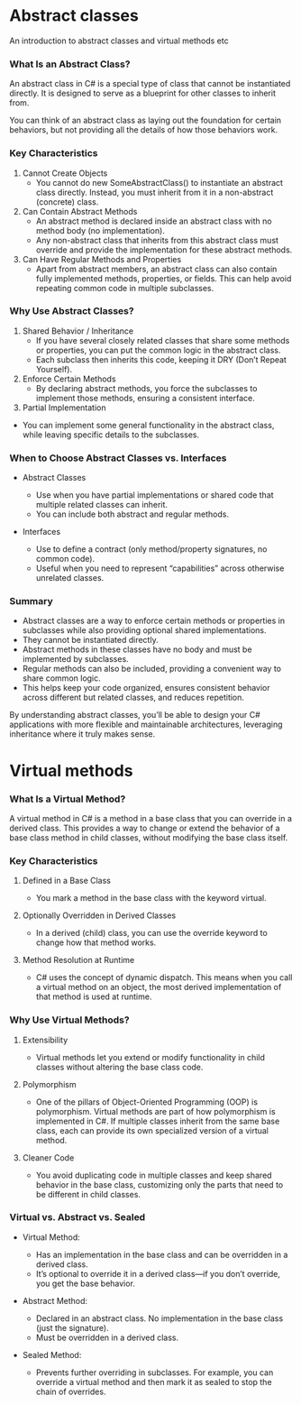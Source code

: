 # Abstract classes
An introduction to abstract classes and virtual methods etc

### What Is an Abstract Class?
An abstract class in C# is a special type of class that cannot be instantiated directly. It is designed to serve as a blueprint for other classes to inherit from.

You can think of an abstract class as laying out the foundation for certain behaviors, but not providing all the details of how those behaviors work.

### Key Characteristics
1. Cannot Create Objects
    * You cannot do new SomeAbstractClass() to instantiate an abstract class directly. Instead, you must inherit from it in a non-abstract (concrete) class.
2. Can Contain Abstract Methods
    * An abstract method is declared inside an abstract class with no method body (no implementation).
    * Any non-abstract class that inherits from this abstract class must override and provide the implementation for these abstract methods.
3. Can Have Regular Methods and Properties
    * Apart from abstract members, an abstract class can also contain fully implemented methods, properties, or fields. This can help avoid repeating common code in multiple subclasses.

### Why Use Abstract Classes?
1. Shared Behavior / Inheritance
    * If you have several closely related classes that share some methods or properties, you can put the common logic in the abstract class.
    * Each subclass then inherits this code, keeping it DRY (Don’t Repeat Yourself).
2. Enforce Certain Methods
    * By declaring abstract methods, you force the subclasses to implement those methods, ensuring a consistent interface.
3. Partial Implementation
 * You can implement some general functionality in the abstract class, while leaving specific details to the subclasses.

### When to Choose Abstract Classes vs. Interfaces
* Abstract Classes
    * Use when you have partial implementations or shared code that multiple related classes can inherit.
    * You can include both abstract and regular methods.

* Interfaces
    * Use to define a contract (only method/property signatures, no common code).
    * Useful when you need to represent “capabilities” across otherwise unrelated classes.

### Summary
* Abstract classes are a way to enforce certain methods or properties in subclasses while also providing optional shared implementations.
* They cannot be instantiated directly.
* Abstract methods in these classes have no body and must be implemented by subclasses.
* Regular methods can also be included, providing a convenient way to share common logic.
* This helps keep your code organized, ensures consistent behavior across different but related classes, and reduces repetition.

By understanding abstract classes, you’ll be able to design your C# applications with more flexible and maintainable architectures, leveraging inheritance where it truly makes sense.

# Virtual methods
### What Is a Virtual Method?
A virtual method in C# is a method in a base class that you can override in a derived class. This provides a way to change or extend the behavior of a base class method in child classes, without modifying the base class itself.

### Key Characteristics
1. Defined in a Base Class
    * You mark a method in the base class with the keyword virtual.

2. Optionally Overridden in Derived Classes
    * In a derived (child) class, you can use the override keyword to change how that method works.

3. Method Resolution at Runtime
    * C# uses the concept of dynamic dispatch. This means when you call a virtual method on an object, the most derived implementation of that method is used at runtime.
### Why Use Virtual Methods?
1. Extensibility
    * Virtual methods let you extend or modify functionality in child classes without altering the base class code.

2. Polymorphism
    * One of the pillars of Object-Oriented Programming (OOP) is polymorphism. Virtual methods are part of how polymorphism is implemented in C#. If multiple classes inherit from the same base class, each can provide its own specialized version of a virtual method.
3. Cleaner Code
    * You avoid duplicating code in multiple classes and keep shared behavior in the base class, customizing only the parts that need to be different in child classes.

### Virtual vs. Abstract vs. Sealed
* Virtual Method:
    * Has an implementation in the base class and can be overridden in a derived class.
    * It’s optional to override it in a derived class—if you don’t override, you get the base behavior.

* Abstract Method:
    * Declared in an abstract class. No implementation in the base class (just the signature).
    * Must be overridden in a derived class.

* Sealed Method:
    * Prevents further overriding in subclasses. For example, you can override a virtual method and then mark it as sealed to stop the chain of overrides.